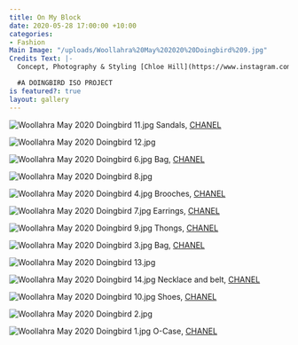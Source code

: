 ```yaml
---
title: On My Block
date: 2020-05-28 17:00:00 +10:00
categories:
- Fashion
Main Image: "/uploads/Woollahra%20May%202020%20Doingbird%209.jpg"
Credits Text: |-
  Concept, Photography & Styling [Chloe Hill](https://www.instagram.com/chloechill/)

  #A DOINGBIRD ISO PROJECT
is featured?: true
layout: gallery
---
```


![Woollahra May 2020 Doingbird 11.jpg](/uploads/Woollahra%20May%202020%20Doingbird%2011.jpg)
Sandals, [CHANEL](https://www.instagram.com/chanelofficial/)

![Woollahra May 2020 Doingbird 12.jpg](/uploads/Woollahra%20May%202020%20Doingbird%2012.jpg)

![Woollahra May 2020 Doingbird 6.jpg](/uploads/Woollahra%20May%202020%20Doingbird%206.jpg)
Bag, [CHANEL](https://www.instagram.com/chanelofficial/)

![Woollahra May 2020 Doingbird 8.jpg](/uploads/Woollahra%20May%202020%20Doingbird%208.jpg)

![Woollahra May 2020 Doingbird 4.jpg](/uploads/Woollahra%20May%202020%20Doingbird%204.jpg)
Brooches, [CHANEL](https://www.instagram.com/chanelofficial/)

![Woollahra May 2020 Doingbird 7.jpg](/uploads/Woollahra%20May%202020%20Doingbird%207.jpg)
Earrings, [CHANEL](https://www.instagram.com/chanelofficial/)

![Woollahra May 2020 Doingbird 9.jpg](/uploads/Woollahra%20May%202020%20Doingbird%209.jpg)
Thongs, [CHANEL](https://www.instagram.com/chanelofficial/)

![Woollahra May 2020 Doingbird 3.jpg](/uploads/Woollahra%20May%202020%20Doingbird%203.jpg)
Bag, [CHANEL](https://www.instagram.com/chanelofficial/)

![Woollahra May 2020 Doingbird 13.jpg](/uploads/Woollahra%20May%202020%20Doingbird%2013.jpg)

![Woollahra May 2020 Doingbird 14.jpg](/uploads/Woollahra%20May%202020%20Doingbird%2014.jpg)
Necklace and belt, [CHANEL](https://www.instagram.com/chanelofficial/)

![Woollahra May 2020 Doingbird 10.jpg](/uploads/Woollahra%20May%202020%20Doingbird%2010.jpg)
Shoes, [CHANEL](https://www.instagram.com/chanelofficial/)

![Woollahra May 2020 Doingbird 2.jpg](/uploads/Woollahra%20May%202020%20Doingbird%202.jpg)

![Woollahra May 2020 Doingbird 1.jpg](/uploads/Woollahra%20May%202020%20Doingbird%201.jpg)
O-Case, [CHANEL](https://www.instagram.com/chanelofficial/)


